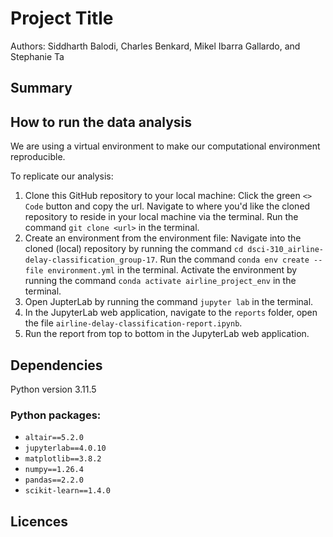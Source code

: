 # Project Title
Authors: Siddharth Balodi, Charles Benkard, Mikel Ibarra Gallardo, and Stephanie Ta

## Summary


## How to run the data analysis
We are using a virtual environment to make our computational environment reproducible.

To replicate our analysis:

1) Clone this GitHub repository to your local machine: Click the green `<> Code` button and copy the url. Navigate to where you'd like the cloned repository to reside in your local machine via the terminal. Run the command `git clone <url>` in the terminal.
2) Create an environment from the environment file: Navigate into the cloned (local) repository by running the command `cd dsci-310_airline-delay-classification_group-17`. Run the command `conda env create --file environment.yml` in the terminal. Activate the environment by running the command `conda activate airline_project_env` in the terminal.
3) Open JupterLab by running the command `jupyter lab` in the terminal.
4) In the JupyterLab web application, navigate to the `reports` folder, open the file `airline-delay-classification-report.ipynb`.
5) Run the report from top to bottom in the JupyterLab web application.


## Dependencies
Python version 3.11.5

### Python packages:
  - `altair==5.2.0`
  - `jupyterlab==4.0.10`
  - `matplotlib==3.8.2`
  - `numpy==1.26.4`
  - `pandas==2.2.0`
  - `scikit-learn==1.4.0`

## Licences
